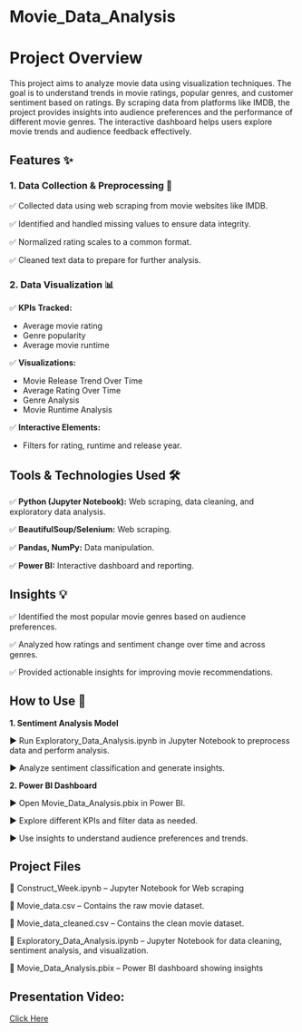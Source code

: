 # Movie_Data_Analysis

# Project Overview
This project aims to analyze movie data using visualization techniques. The goal is to understand trends in movie ratings, popular genres, and customer sentiment based on ratings. By scraping data from platforms like IMDB, the project provides insights into audience preferences and the performance of different movie genres. The interactive dashboard helps users explore movie trends and audience feedback effectively.

## Features ✨

### 1. Data Collection & Preprocessing 🔧
✅ Collected data using web scraping from movie websites like IMDB.

✅ Identified and handled missing values to ensure data integrity.

✅ Normalized rating scales to a common format.

✅ Cleaned text data to prepare for further analysis.

### 2. Data Visualization 📊
✅ **KPIs Tracked:**
  - Average movie rating
  - Genre popularity
  - Average movie runtime

✅ **Visualizations:**
  - Movie Release Trend Over Time
  - Average Rating Over Time
  - Genre Analysis
  - Movie Runtime Analysis

✅ **Interactive Elements:**
  - Filters for rating, runtime and release year.

## Tools & Technologies Used 🛠️
✅ **Python (Jupyter Notebook):** Web scraping, data cleaning, and exploratory data analysis.

✅ **BeautifulSoup/Selenium:** Web scraping.

✅ **Pandas, NumPy:** Data manipulation.

✅ **Power BI:** Interactive dashboard and reporting.

## Insights 💡
✅ Identified the most popular movie genres based on audience preferences.

✅ Analyzed how ratings and sentiment change over time and across genres.

✅ Provided actionable insights for improving movie recommendations.

## How to Use 🚀
**1. Sentiment Analysis Model**

▶️ Run Exploratory_Data_Analysis.ipynb in Jupyter Notebook to preprocess data and perform analysis.

▶️ Analyze sentiment classification and generate insights.

**2. Power BI Dashboard**

▶️ Open Movie_Data_Analysis.pbix in Power BI.

▶️ Explore different KPIs and filter data as needed.

▶️ Use insights to understand audience preferences and trends.

## Project Files
📂 Construct_Week.ipynb – Jupyter Notebook for Web scraping

📂 Movie_data.csv – Contains the raw movie dataset.

📂 Movie_data_cleaned.csv – Contains the clean movie dataset.

📂 Exploratory_Data_Analysis.ipynb – Jupyter Notebook for data cleaning, sentiment analysis, and visualization.

📂 Movie_Data_Analysis.pbix – Power BI dashboard showing insights

## Presentation Video:
[Click Here](https://youtu.be/ZZ0Acai8-oc)
